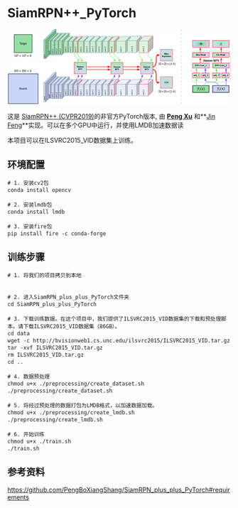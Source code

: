 # SiamRPN++_PyTorch 

![SiamRPN_plus_plus_pipeline](assets/SiamRPN_plus_plus_pipeline.png)

这是 [SiamRPN++ (CVPR2019)](https://arxiv.org/pdf/1812.11703.pdf)的非官方PyTorch版本, 由 **[Peng Xu](http://www.pengxu.net)** 和**[Jin Feng](https://github.com/JinDouer)**实现。可以在多个GPU中运行，并使用LMDB加速数据读

本项目可以在ILSVRC2015_VID数据集上训练。



## 环境配置

```
# 1. 安装cv2包
conda install opencv

# 2. 安装lmdb包
conda install lmdb

# 3. 安装fire包
pip install fire -c conda-forge
```

## 训练步骤

```
# 1. 将我们的项目拷贝到本地


# 2. 进入SiamRPN_plus_plus_PyTorch文件夹
cd SiamRPN_plus_plus_PyTorch

# 3. 下载训练数据。在这个项目中，我们提供了ILSVRC2015_VID数据集的下载和预处理脚本。请下载ILSVRC2015_VID数据集（86GB）。
cd data
wget -c http://bvisionweb1.cs.unc.edu/ilsvrc2015/ILSVRC2015_VID.tar.gz
tar -xvf ILSVRC2015_VID.tar.gz
rm ILSVRC2015_VID.tar.gz
cd ..

# 4. 数据预处理
chmod u+x ./preprocessing/create_dataset.sh
./preprocessing/create_dataset.sh

# 5. 将经过预处理的数据打包为LMDB格式，以加速数据加载。
chmod u+x ./preprocessing/create_lmdb.sh
./preprocessing/create_lmdb.sh

# 6. 开始训练
chmod u+x ./train.sh
./train.sh
```

## 参考资料

https://github.com/PengBoXiangShang/SiamRPN_plus_plus_PyTorch#requirements
